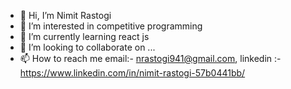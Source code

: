- 👋 Hi, I’m Nimit Rastogi
- 👀 I’m interested in competitive programming
- 🌱 I’m currently learning react js
- 💞️ I’m looking to collaborate on ...
- 📫 How to reach me email:- nrastogi941@gmail.com, linkedin :- https://www.linkedin.com/in/nimit-rastogi-57b0441bb/

<!---
nrastogi941/nrastogi941 is a ✨ special ✨ repository because its `README.md` (this file) appears on your GitHub profile.
You can click the Preview link to take a look at your changes.
--->
